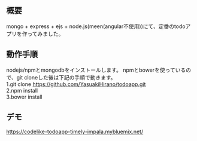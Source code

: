 ## 概要  
mongo + express + ejs + node.js(meen(angular不使用))にて、定番のtodoアプリを作ってみました。  
  
## 動作手順  
nodejs/npmとmongodbをインストールします。
npmとbowerを使っているので、git cloneした後は下記の手順で動きます。  
1.git clone https://github.com/YasuakiHirano/todoapp.git  
2.npm install  
3.bower install  
  
## デモ  
https://codelike-todoapp-timely-impala.mybluemix.net/  
